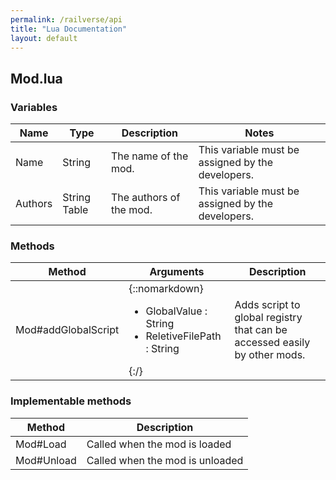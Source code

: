 ```yaml
---
permalink: /railverse/api
title: "Lua Documentation"
layout: default
---
```


## Mod.lua

### Variables

| Name | Type | Description | Notes |
|------|------|-------------|-------|
| Name | String |The name of the mod. | This variable must be assigned by the developers. |
| Authors | String Table | The authors of the mod. | This variable must be assigned by the developers.

### Methods

| Method | Arguments | Description |
|--------|-----------|-------------|
| Mod#addGlobalScript | {::nomarkdown}<div><ul> <li> GlobalValue : String </li><li>ReletiveFilePath : String</li></ul></div>{:/}| Adds script to global registry that can be accessed easily by other mods. |

### Implementable methods

| Method | Description |
|--------|-------------|
| Mod#Load | Called when the mod is loaded |
| Mod#Unload | Called when the mod is unloaded 